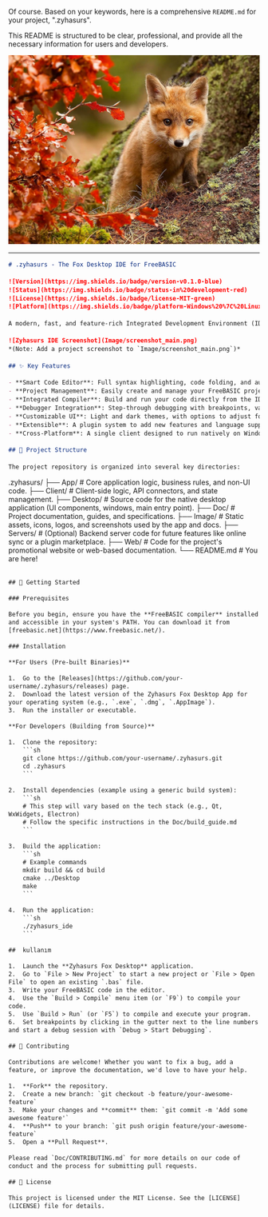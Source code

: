 Of course. Based on your keywords, here is a comprehensive `README.md` for your project, ".zyhasurs".

This README is structured to be clear, professional, and provide all the necessary information for users and developers.

<img src="./matrix/cec/image/logon.jpg">

---

```markdown
# .zyhasurs - The Fox Desktop IDE for FreeBASIC

![Version](https://img.shields.io/badge/version-v0.1.0-blue)
![Status](https://img.shields.io/badge/status-in%20development-red)
![License](https://img.shields.io/badge/license-MIT-green)
![Platform](https://img.shields.io/badge/platform-Windows%20%7C%20Linux%20%7C%20macOS-lightgrey)

A modern, fast, and feature-rich Integrated Development Environment (IDE) built specifically for the **FreeBASIC** programming language. The Zyhasurs Fox Desktop client aims to provide a seamless and productive coding experience.

![Zyhasurs IDE Screenshot](Image/screenshot_main.png)
*(Note: Add a project screenshot to `Image/screenshot_main.png`)*

## ✨ Key Features

- **Smart Code Editor**: Full syntax highlighting, code folding, and auto-indentation for FreeBASIC (`.bas`, `.bi`).
- **Project Management**: Easily create and manage your FreeBASIC projects and files.
- **Integrated Compiler**: Build and run your code directly from the IDE using the FreeBASIC compiler (`fbc`).
- **Debugger Integration**: Step-through debugging with breakpoints, variable inspection, and call stack analysis.
- **Customizable UI**: Light and dark themes, with options to adjust fonts and layout.
- **Extensible**: A plugin system to add new features and language support in the future.
- **Cross-Platform**: A single client designed to run natively on Windows, macOS, and Linux.

## 📂 Project Structure

The project repository is organized into several key directories:

```
.zyhasurs/
├── App/            # Core application logic, business rules, and non-UI code.
├── Client/         # Client-side logic, API connectors, and state management.
├── Desktop/        # Source code for the native desktop application (UI components, windows, main entry point).
├── Doc/            # Project documentation, guides, and specifications.
├── Image/          # Static assets, icons, logos, and screenshots used by the app and docs.
├── Servers/        # (Optional) Backend server code for future features like online sync or a plugin marketplace.
├── Web/            # Code for the project's promotional website or web-based documentation.
└── README.md       # You are here!
```

## 🚀 Getting Started

### Prerequisites

Before you begin, ensure you have the **FreeBASIC compiler** installed and accessible in your system's PATH. You can download it from [freebasic.net](https://www.freebasic.net/).

### Installation

**For Users (Pre-built Binaries)**

1.  Go to the [Releases](https://github.com/your-username/.zyhasurs/releases) page.
2.  Download the latest version of the Zyhasurs Fox Desktop App for your operating system (e.g., `.exe`, `.dmg`, `.AppImage`).
3.  Run the installer or executable.

**For Developers (Building from Source)**

1.  Clone the repository:
    ```sh
    git clone https://github.com/your-username/.zyhasurs.git
    cd .zyhasurs
    ```

2.  Install dependencies (example using a generic build system):
    ```sh
    # This step will vary based on the tech stack (e.g., Qt, WxWidgets, Electron)
    # Follow the specific instructions in the Doc/build_guide.md
    ```

3.  Build the application:
    ```sh
    # Example commands
    mkdir build && cd build
    cmake ../Desktop
    make
    ```

4.  Run the application:
    ```sh
    ./zyhasurs_ide
    ```

##  kullanım

1.  Launch the **Zyhasurs Fox Desktop** application.
2.  Go to `File > New Project` to start a new project or `File > Open File` to open an existing `.bas` file.
3.  Write your FreeBASIC code in the editor.
4.  Use the `Build > Compile` menu item (or `F9`) to compile your code.
5.  Use `Build > Run` (or `F5`) to compile and execute your program.
6.  Set breakpoints by clicking in the gutter next to the line numbers and start a debug session with `Debug > Start Debugging`.

## 🤝 Contributing

Contributions are welcome! Whether you want to fix a bug, add a feature, or improve the documentation, we'd love to have your help.

1.  **Fork** the repository.
2.  Create a new branch: `git checkout -b feature/your-awesome-feature`
3.  Make your changes and **commit** them: `git commit -m 'Add some awesome feature'`
4.  **Push** to your branch: `git push origin feature/your-awesome-feature`
5.  Open a **Pull Request**.

Please read `Doc/CONTRIBUTING.md` for more details on our code of conduct and the process for submitting pull requests.

## 📄 License

This project is licensed under the MIT License. See the [LICENSE](LICENSE) file for details.
```